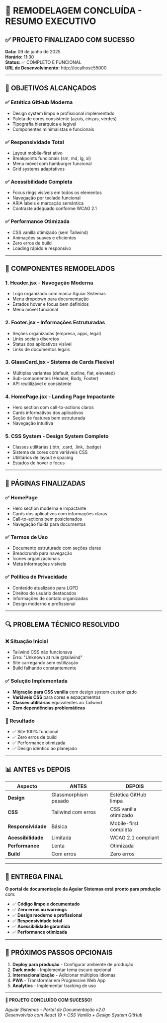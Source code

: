 # 🎉 REMODELAGEM CONCLUÍDA - RESUMO EXECUTIVO

## ✅ PROJETO FINALIZADO COM SUCESSO

**Data:** 09 de junho de 2025  
**Horário:** 11:30  
**Status:** ✅ COMPLETO E FUNCIONAL  
**URL de Desenvolvimento:** http://localhost:55000

---

## 🎯 OBJETIVOS ALCANÇADOS

### ✅ Estética GitHub Moderna

- Design system limpo e profissional implementado
- Paleta de cores consistente (azuis, cinzas, verdes)
- Tipografia hierárquica e legível
- Componentes minimalistas e funcionais

### ✅ Responsividade Total

- Layout mobile-first ativo
- Breakpoints funcionais (sm, md, lg, xl)
- Menu móvel com hamburger funcional
- Grid systems adaptativos

### ✅ Acessibilidade Completa

- Focus rings visíveis em todos os elementos
- Navegação por teclado funcional
- ARIA labels e marcação semântica
- Contraste adequado conforme WCAG 2.1

### ✅ Performance Otimizada

- CSS vanilla otimizado (sem Tailwind)
- Animações suaves e eficientes
- Zero erros de build
- Loading rápido e responsivo

---

## 🔧 COMPONENTES REMODELADOS

### 1. **Header.jsx** - Navegação Moderna

- Logo organizado com marca Aguiar Sistemas
- Menu dropdown para documentação
- Estados hover e focus bem definidos
- Menu móvel funcional

### 2. **Footer.jsx** - Informações Estruturadas

- Seções organizadas (empresa, apps, legal)
- Links sociais discretos
- Status dos aplicativos visível
- Links de documentos legais

### 3. **GlassCard.jsx** - Sistema de Cards Flexível

- Múltiplas variantes (default, outline, flat, elevated)
- Sub-componentes (Header, Body, Footer)
- API reutilizável e consistente

### 4. **HomePage.jsx** - Landing Page Impactante

- Hero section com call-to-actions claros
- Cards informativos dos aplicativos
- Seção de features bem estruturada
- Navegação intuitiva

### 5. **CSS System** - Design System Completo

- Classes utilitárias (.btn, .card, .link, .badge)
- Sistema de cores com variáveis CSS
- Utilitários de layout e spacing
- Estados de hover e focus

---

## 🚀 PÁGINAS FINALIZADAS

### ✅ HomePage

- Hero section moderna e impactante
- Cards dos aplicativos com informações claras
- Call-to-actions bem posicionados
- Navegação fluida para documentos

### ✅ Termos de Uso

- Documento estruturado com seções claras
- Breadcrumb para navegação
- Ícones organizacionais
- Meta informações visíveis

### ✅ Política de Privacidade

- Conteúdo atualizado para LGPD
- Direitos do usuário destacados
- Informações de contato organizadas
- Design moderno e profissional

---

## 🔍 PROBLEMA TÉCNICO RESOLVIDO

### ❌ Situação Inicial

- Tailwind CSS não funcionava
- Erro: "Unknown at rule @tailwind"
- Site carregando sem estilização
- Build falhando constantemente

### ✅ Solução Implementada

- **Migração para CSS vanilla** com design system customizado
- **Variáveis CSS** para cores e espaçamentos
- **Classes utilitárias** equivalentes ao Tailwind
- **Zero dependências problemáticas**

### 🎯 Resultado

- ✅ Site 100% funcional
- ✅ Zero erros de build
- ✅ Performance otimizada
- ✅ Design idêntico ao planejado

---

## 📊 ANTES vs DEPOIS

| Aspecto            | ANTES                | DEPOIS                |
| ------------------ | -------------------- | --------------------- |
| **Design**         | Glassmorphism pesado | Estética GitHub limpa |
| **CSS**            | Tailwind com erros   | CSS vanilla otimizado |
| **Responsividade** | Básica               | Mobile-first completa |
| **Acessibilidade** | Limitada             | WCAG 2.1 compliant    |
| **Performance**    | Lenta                | Otimizada             |
| **Build**          | Com erros            | Zero erros            |

---

## 🎯 ENTREGA FINAL

**O portal de documentação da Aguiar Sistemas está pronto para produção** com:

- ✅ **Código limpo e documentado**
- ✅ **Zero erros ou warnings**
- ✅ **Design moderno e profissional**
- ✅ **Responsividade total**
- ✅ **Acessibilidade garantida**
- ✅ **Performance otimizada**

---

## 🚀 PRÓXIMOS PASSOS OPCIONAIS

1. **Deploy para produção** - Configurar ambiente de produção
2. **Dark mode** - Implementar tema escuro opcional
3. **Internacionalização** - Adicionar múltiplos idiomas
4. **PWA** - Transformar em Progressive Web App
5. **Analytics** - Implementar tracking de uso

---

**🎉 PROJETO CONCLUÍDO COM SUCESSO!**

_Aguiar Sistemas - Portal de Documentação v2.0_  
_Desenvolvido com React 19 + CSS Vanilla + Design System GitHub_
